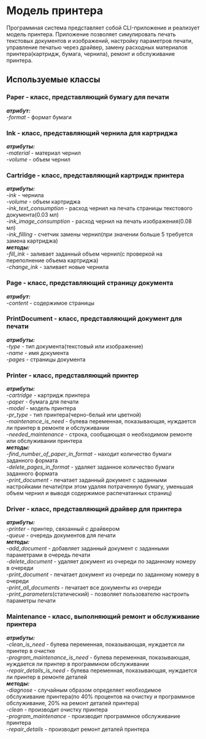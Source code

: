 # Модель принтера
Программная система представляет собой CLI-приложение и реализует модель принтера. Приложение позволяет симулировать печать текстовых документов и изображений, настройку параметров печати, управление печатью через драйвер, замену расходных материалов принтера(картридж, бумага, чернила), ремонт и обслуживание принтера.
## Используемые классы
### Paper - класс, представляющий бумагу для печати  
***атрибут:***  
-*format* - формат бумаги  
### Ink - класс, представляющий чернила для картриджа  
***атрибуты:***  
-*material* - материал чернил  
-*volume* - объем чернил  
### Cartridge - класс, представляющий картридж принтера  
***атрибуты:***  
-*ink* - чернила   
-*volume* - объем картриджа  
-*ink_text_consumption* - расход чернил на печать страницы текстового документа(0.03 мл)  
-*ink_image_consumption* - расход чернил на печать изображения(0.08 мл)   
-*ink_filling* - счетчик замены чернил(при значении больше 5 требуется замена картриджа)  
***методы:***  
-*fill_ink* - заливает заданный объем чернил(с проверкой на переполнение объема картриджа)  
-*change_ink* - заливает новые чернила  
### Page - класс, представляющий страницу документа   
***атрибут:***  
-*content* - содержимое страницы  
### PrintDocument - класс, представляющий документ для печати  
***атрибуты:***  
-*type* - тип документа(текстовый или изображение)  
-*name* - имя документа  
-*pages* - страницы документа  
### Printer - класс, представляющий принтер   
***атрибуты:***  
-*cartridge* - картридж принтера  
-*paper* - бумага для печати  
-*model* - модель принтера  
-*pr_type* - тип принтера(черно-белый или цветной)  
-*maintenance_is_need* - булева переменная, показывающая, нуждается ли принтер в ремонте и обслуживании  
-*needed_maintenance* - строка, сообщающая о необходимом ремонте или обслуживании принтера  
***методы:***  
-*find_number_of_paper_in_format* - находит количество бумаги заданного формата  
-*delete_pages_in_format* - удаляет заданное количество бумаги заданного формата  
-*print_document* - печатает заданный документ с заданными настройками печати(при этом удаляя потраченную бумагу, уменьшая объем чернил и выводя содержимое распечатанных страниц)  
### Driver - класс, представляющий драйвер для принтера   
***атрибуты:***  
-*printer* - принтер, связанный с драйвером  
-*queue* - очередь документов для печати  
***методы:***  
-*add_document* - добавляет заданный документ с заданными параметрами в очередь печати   
-*delete_document* - удаляет документ из очереди по заданному номеру в очереди  
-*print_document* - печатает документ из очереди по заданному номеру в очереди  
-*print_all_documents* - печатает все документы из очереди  
-*print_parameters*(статический) - позволяет пользователю настроить параметры печати  
### Maintenance - класс, выполняющий ремонт и обслуживание принтера   
***атрибуты:***  
-*clean_is_need* - булева переменная, показывающая, нуждается ли принтер в очистке  
-*program_maintenance_is_need* - булева переменная, показывающая, нуждается ли принтер в программном обслуживании  
-*repair_details_is_need* - булева переменная, показывающая, нуждается ли принтер в ремонте деталей  
***методы:***  
-*diagnose* - случайным образом определяет необходимое обслуживание принтера(по 40% процентов на очистку и программное обслуживание, 20% на ремонт деталей принтера)   
-*clean* - производит очистку принтера  
-*program_maintenance* - производит программное обслуживание принтера  
-*repair_details* - производит ремонт деталей принтера  
